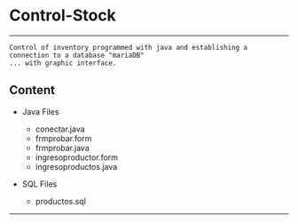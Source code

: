 # Control-Stock
_ _ _
```
Control of inventory programmed with java and establishing a connection to a database "mariaDB" 
... with graphic interface.
```
##  Content
* Java Files 
  * conectar.java
  * frmprobar.form
  * frmprobar.java
  * ingresoproductor.form
  * ingresoproductos.java
  
* SQL Files
  * productos.sql
_  _ _
